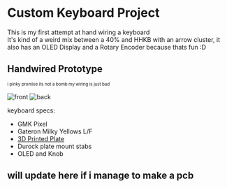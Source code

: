 # Custom Keyboard Project

This is my first attempt at hand wiring a keyboard<br /> 
It's kind of a weird mix between a 40% and HHKB with an arrow cluster, it also has an OLED Display and a Rotary Encoder because thats fun :D

## Handwired Prototype
<sup><sub>i pinky promise its not a bomb my wiring is just bad</sub></sup>

![front](https://user-images.githubusercontent.com/108564248/208898033-6bb7d656-bd04-488e-bf8b-d9106bb84435.jpg)
![back](https://user-images.githubusercontent.com/108564248/208898024-f9b4ae7f-d105-4bff-a0b0-5b952149a2fb.jpg)

keyboard specs:
* GMK Pixel
* Gateron Milky Yellows L/F
* [3D Printed Plate](cad/plate_whole.stl)
* Durock plate mount stabs
* OLED and Knob

## will update here if i manage to make a pcb
